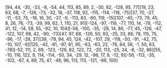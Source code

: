 [94, 44, -30, -33, -8, -54, 44, 113, 85, 89, 2, -30, 82, -128, 95, 77][19, 23, 63, 68, -7, -126, -73, -32, 18, -37, 118, 92, -115, -114, -118, -75][37, 70, -27, -11, -53, 75, -18, 16, 30, -37, -9, -113, 83, -80, 119, -15][107, -45, -73, 79, 45, 8, 26, 76, -73, -39, 99, 62, 1, 110, 21, 91][-124, -97, -119, -77, 110, 14, -78, -112, 41, 12, -14, 59, 55, -92, 10, 104][-58, -100, -35, -28, 14, 86, -77, 45, -126, -47, -122, 107, 68, 42, -90, -73][47, 97, 68, -126, 50, 93, -25, 33, 86, 78, 115, 75, -96, -17, -28, 37][39, -79, 94, 45, 124, -42, -107, 29, -118, -50, -91, -42, 75, -10, 107, -6][125, -42, -81, -97, 81, 95, -63, -63, 22, -76, 64, 56, -1, 50, 63, -78][-52, 111, 2, 69, -123, -126, 82, 122, 72, -20, 113, -25, 34, -8, -32, 86][55, -10, 116, 122, 9, 114, -114, -50, 34, -29, 12, -96, 17, 9, -12, 9][-56, -113, -35, -102, -67, 4, 89, 75, 47, -48, 96, 113, 113, -121, -66, 100]